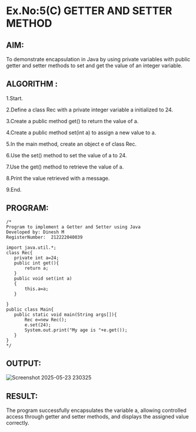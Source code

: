 # Ex.No:5(C)    GETTER AND SETTER METHOD

## AIM:
To demonstrate encapsulation in Java by using private variables with public getter and setter methods to set and get the value of an integer variable.

## ALGORITHM :
1.Start.

2.Define a class Rec with a private integer variable a initialized to 24.

3.Create a public method get() to return the value of a.

4.Create a public method set(int a) to assign a new value to a.

5.In the main method, create an object e of class Rec.

6.Use the set() method to set the value of a to 24.

7.Use the get() method to retrieve the value of a.

8.Print the value retrieved with a message.

9.End.


## PROGRAM:
 ```
/*
Program to implement a Getter and Setter using Java
Developed by: Dinesh M
RegisterNumber:  212222040039

import java.util.*;
class Rec{
    private int a=24;
    public int get(){
        return a;
    }
    public void set(int a)
    {
        this.a=a;
    }
    
}
public class Main{
    public static void main(String args[]){
        Rec e=new Rec();
        e.set(24);
        System.out.print("My age is "+e.get());
    }
}
*/
```



## OUTPUT:

![Screenshot 2025-05-23 230325](https://github.com/user-attachments/assets/241898b7-4e74-451f-b7d5-2aecb6911420)


## RESULT:
The program successfully encapsulates the variable a, allowing controlled access through getter and setter methods, and displays the assigned value correctly.





